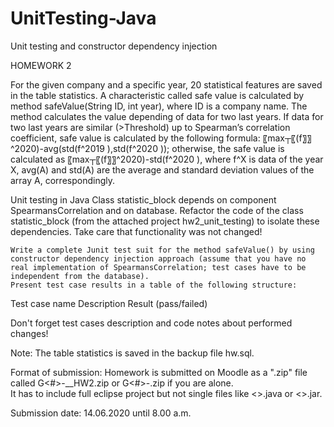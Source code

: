 # UnitTesting-Java
Unit testing and constructor dependency injection


HOMEWORK 2


For the given company and a specific year, 20 statistical features are saved in the table statistics. A characteristic called safe value is calculated by method safeValue(String ID, int year), where ID is a company name. The method calculates the value depending of data for two last years. If data for two last years are similar (>Threshold) up to Spearman’s correlation coefficient, safe value is calculated by the following formula:
〖max┬⁡〖(f〗〗^2020)-avg(std(f^2019 ),std(f^2020 ));
otherwise, the safe value is calculated as
〖max┬⁡〖(f〗〗^2020)-std(f^2020 ),
where f^X is data of the year X, avg(A) and std(A) are the average and standard deviation values of the array A, correspondingly.

Unit testing in Java 
	Class statistic_block depends on component SpearmansCorrelation and on database. Refactor the code of the class statistic_block (from the attached project hw2_unit_testing) to isolate these dependencies. Take care that functionality was not changed! 

	Write a complete Junit test suit for the method safeValue() by using constructor dependency injection approach (assume that you have no real implementation of SpearmansCorrelation; test cases have to be independent from the database).
	Present test case results in a table of the following structure:

Test case name	Description	Result (pass/failed)
		



Don't forget test cases description and code notes about performed changes!

Note: The table statistics is saved in the backup file hw.sql. 


Format of submission:
Homework is submitted on Moodle as a ".zip" file called G<#>-<first submitter ID1>_<second submitter ID2>_HW2.zip or G<#>-<submitter ID>.zip if you are alone.  
It has to include full eclipse project but not single files like <>.java or <>.jar. 

Submission date: 14.06.2020 until 8.00 a.m. 
